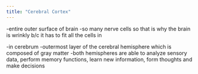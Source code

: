 ```yaml
---
title: "Cerebral Cortex"
---
```

-entire outer surface of brain
-so many nerve cells so that is why the brain is wrinkly b/c it has to fit all the cells in

-in cerebrum
-outermost layer of the cerebral hemisphere which is composed of gray matter
-both hemispheres are able to analyze sensory data, perform memory functions, learn new information, form thoughts and make decisions

